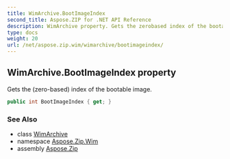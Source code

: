 ```yaml
---
title: WimArchive.BootImageIndex
second_title: Aspose.ZIP for .NET API Reference
description: WimArchive property. Gets the zerobased index of the bootable image
type: docs
weight: 20
url: /net/aspose.zip.wim/wimarchive/bootimageindex/
---
```

## WimArchive.BootImageIndex property

Gets the (zero-based) index of the bootable image.

```csharp
public int BootImageIndex { get; }
```

### See Also

* class [WimArchive](../)
* namespace [Aspose.Zip.Wim](../../wimarchive/)
* assembly [Aspose.Zip](../../../)


